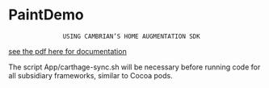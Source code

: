 # PaintDemo

                   USING CAMBRIAN’S HOME AUGMENTATION SDK

[see the pdf here for documentation](https://github.com/CambrianTech/PaintDemo/blob/master/Readme.pdf)

The script App/carthage-sync.sh will be necessary before running code for all subsidiary frameworks, similar to Cocoa pods.
